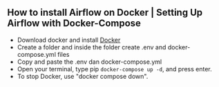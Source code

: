## How to install Airflow on Docker | Setting Up Airflow with Docker-Compose
- Download docker and install [Docker](https://www.docker.com/products/docker-desktop/)
- Create a folder and inside the folder create .env and docker-compose.yml files
- Copy and paste the .env dan docker-compose.yml
- Open your terminal, type pip ```docker-compose up -d```, and press enter.
- To stop Docker, use "docker compose down".


